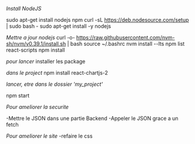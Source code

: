 *Install NodeJS*

sudo apt-get install nodejs npm
curl -sL https://deb.nodesource.com/setup | sudo bash -
sudo apt-get install -y nodejs

*Mettre a jour nodejs*
curl -o- https://raw.githubusercontent.com/nvm-sh/nvm/v0.39.1/install.sh | bash
source ~/.bashrc
nvm install --lts
npm list react-scripts 
npm install 

*pour lancer*
installer les package

*dans le project*
npm install react-chartjs-2 

*lancer, etre dans le dossier 'my_project'*

npm start

*Pour ameliorer la securite*

-Mettre le JSON dans une partie Backend
-Appeler le JSON grace a un fetch

*Pour ameliorer le site*
-refaire le css

